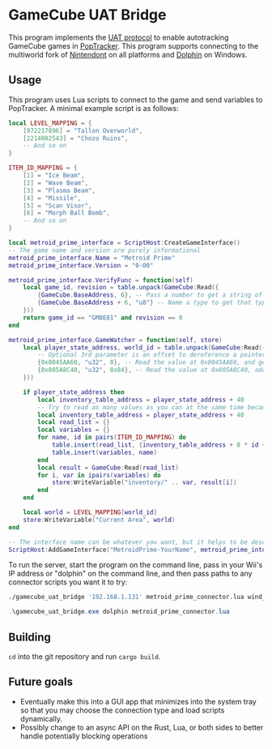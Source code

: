 # GameCube UAT Bridge

This program implements the [UAT protocol](https://github.com/black-sliver/UAT/blob/master/PROTOCOL.md) to enable
autotracking GameCube games in [PopTracker](https://github.com/black-sliver/PopTracker). This program supports
connecting to the multiworld fork of [Nintendont](https://github.com/randovania/Nintendont/releases/) on all platforms
and [Dolphin](https://dolphin-emu.org/) on Windows.

## Usage

This program uses Lua scripts to connect to the game and send variables to PopTracker. A minimal example script is as
follows:

```lua
local LEVEL_MAPPING = {
    [972217896] = "Tallon Overworld",
    [2214002543] = "Chozo Ruins",
    -- And so on
}

ITEM_ID_MAPPING = {
    [1] = "Ice Beam",
    [2] = "Wave Beam",
    [3] = "Plasma Beam",
    [4] = "Missile",
    [5] = "Scan Visor",
    [6] = "Morph Ball Bomb",
    -- And so on
}

local metroid_prime_interface = ScriptHost:CreateGameInterface()
-- The game name and version are purely informational
metroid_prime_interface.Name = "Metroid Prime"
metroid_prime_interface.Version = "0-00"

metroid_prime_interface.VerifyFunc = function(self)
    local game_id, revision = table.unpack(GameCube:Read({
        {GameCube.BaseAddress, 6}, -- Pass a number to get a string of that length
        {GameCube.BaseAddress + 6, "u8"} -- Name a type to get that type back
    }))
    return game_id == "GM8E01" and revision == 0
end

metroid_prime_interface.GameWatcher = function(self, store)
    local player_state_address, world_id = table.unpack(GameCube:Read({
        -- Optional 3rd parameter is an offset to dereference a pointer at the given address
        {0x8045AA60, "u32", 0}, -- Read the value at 0x8045AA60, and get an int from the result
        {0x805A8C40, "u32", 0x84}, -- Read the value at 0x805A8C40, add 0x84, and get an int from the result
    }))

    if player_state_address then
        local inventory_table_address = player_state_address + 40
        -- Try to read as many values as you can at the same time because GameCube:Read() and GameCube:ReadSingle() are slow
        local inventory_table_address = player_state_address + 40
        local read_list = {}
        local variables = {}
        for name, id in pairs(ITEM_ID_MAPPING) do
            table.insert(read_list, {inventory_table_address + 8 * id + 4, "u32"})
            table.insert(variables, name)
        end
        local result = GameCube:Read(read_list)
        for i, var in ipairs(variables) do
            store:WriteVariable("inventory/" .. var, result[i])
        end
    end

    local world = LEVEL_MAPPING[world_id]
    store:WriteVariable("Current Area", world)
end

-- The interface name can be whatever you want, but it helps to be descriptive
ScriptHost:AddGameInterface("MetroidPrime-YourName", metroid_prime_interface)
```

To run the server, start the program on the command line, pass in your Wii's IP address or "dolphin" on the command
line, and then pass paths to any connector scripts you want it to try:

```sh
./gamecube_uat_bridge '192.168.1.131' metroid_prime_connector.lua wind_waker_connector.lua
```

```ps1
.\gamecube_uat_bridge.exe dolphin metroid_prime_connector.lua
```

## Building

`cd` into the git repository and run `cargo build`.

## Future goals

- Eventually make this into a GUI app that minimizes into the system tray so that you may choose the connection type
and load scripts dynamically.
- Possibly change to an async API on the Rust, Lua, or both sides to better handle potentially blocking operations
